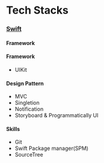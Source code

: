 # **Tech Stacks**

<!--- Swift --->

### [**Swift**](https://developer.apple.com/swift/)

#### Framework

#### Framework

- UIKit

#### Design Pattern

- MVC
- Singletion
- Notification
- Storyboard & Programmatically UI

#### Skills

- Git
- Swift Package manager(SPM)
- SourceTree
